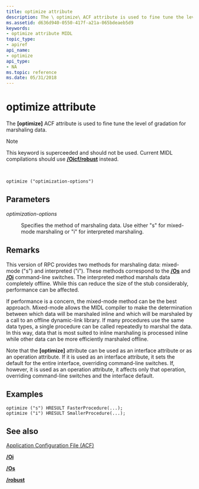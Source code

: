 ```yaml
---
title: optimize attribute
description: The \ optimize\ ACF attribute is used to fine tune the level of gradation for marshaling data.
ms.assetid: d636d940-0550-417f-a21a-065bdeaeb5d9
keywords:
- optimize attribute MIDL
topic_type:
- apiref
api_name:
- optimize
api_type:
- NA
ms.topic: reference
ms.date: 05/31/2018
---
```


# optimize attribute

The **\[optimize\]** ACF attribute is used to fine tune the level of gradation for marshaling data.

> [!Note]  
> This keyword is superceeded and should not be used. Current MIDL compilations should use [**/Oicf**](-oi.md)[**/robust**](-robust.md) instead.

 

``` syntax
optimize ("optimization-options")
```

## Parameters

<dl> <dt>

*optimization-options* 
</dt> <dd>

Specifies the method of marshaling data. Use either "s" for mixed-mode marshaling or "i" for interpreted marshaling.

</dd> </dl>

## Remarks

This version of RPC provides two methods for marshaling data: mixed-mode ("s") and interpreted ("i"). These methods correspond to the [**/Os**](-os.md) and [**/Oi**](-oi.md) command-line switches. The interpreted method marshals data completely offline. While this can reduce the size of the stub considerably, performance can be affected.

If performance is a concern, the mixed-mode method can be the best approach. Mixed-mode allows the MIDL compiler to make the determination between which data will be marshaled inline and which will be marshaled by a call to an offline dynamic-link library. If many procedures use the same data types, a single procedure can be called repeatedly to marshal the data. In this way, data that is most suited to inline marshaling is processed inline while other data can be more efficiently marshaled offline.

Note that the **\[optimize\]** attribute can be used as an interface attribute or as an operation attribute. If it is used as an interface attribute, it sets the default for the entire interface, overriding command-line switches. If, however, it is used as an operation attribute, it affects only that operation, overriding command-line switches and the interface default.

## Examples

``` syntax
optimize ("s") HRESULT FasterProcedure(...); 
optimize ("i") HRESULT SmallerProcedure(...);
```

## See also

<dl> <dt>

[Application Configuration File (ACF)](application-configuration-file-acf-.md)
</dt> <dt>

[**/Oi**](-oi.md)
</dt> <dt>

[**/Os**](-os.md)
</dt> <dt>

[**/robust**](-robust.md)
</dt> </dl>

 

 




